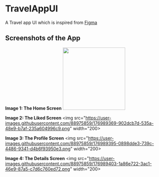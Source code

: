# TravelAppUI

A Travel app UI which is inspired from [Figma](https://www.figma.com/file/pjHG7bwiYQHoWzjDI84pu2/Travel-App-UI?node-id=0%3A1)

## Screenshots of the App

**Image 1: The Home Screen**
<img src="https://user-images.githubusercontent.com/88975859/176989312-dce085a2-0ef8-4613-9f46-4d8070b84a9a.png" width="200">

**Image 2: The Liked Screen**
<img src="https://user-images.githubusercontent.com/88975859/176989369-902dcb7d-535a-48e9-b7af-235a604996c9.png" width="200>

**Image 3: The Profile Screen**
<img src="https://user-images.githubusercontent.com/88975859/176989395-0898dde3-739c-4486-9341-d4b6f93950e3.png" width="200>

**Image 4: The Details Screen**
<img src="https://user-images.githubusercontent.com/88975859/176989403-1a86e722-3ac1-46e9-87a5-c7d6c760ed72.png" width="200>
